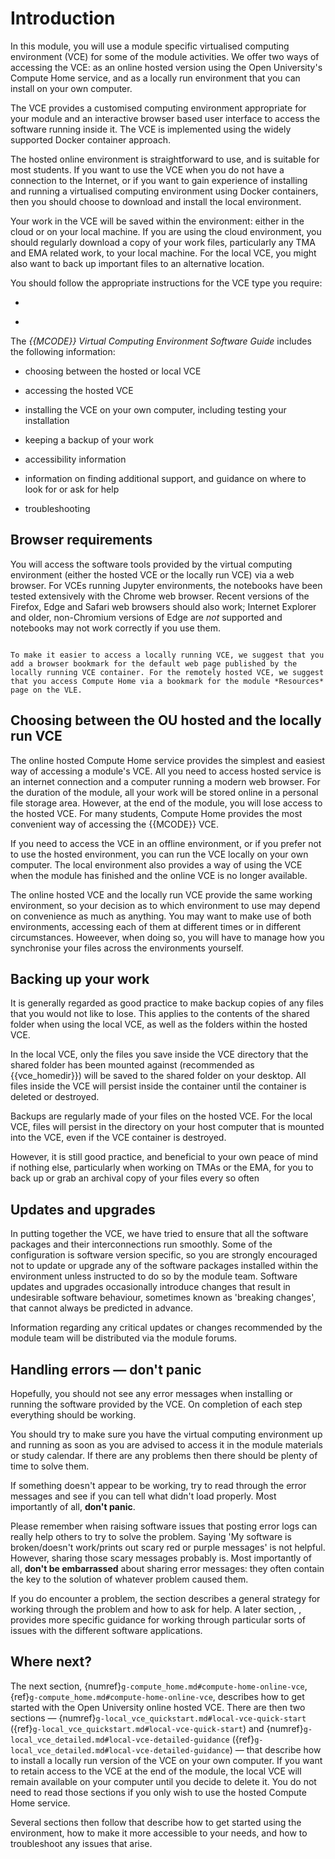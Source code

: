 # Introduction

In this module, you will use a module specific virtualised computing environment (VCE) for some of the module activities. We offer two ways of accessing the VCE: as an online hosted version using the Open University's Compute Home service, and as a locally run environment that you can install on your own computer.

The VCE provides a customised computing environment appropriate for your module and an interactive browser based user interface to access the software running inside it. The VCE is implemented using the widely supported Docker container approach.

The hosted online environment is straightforward to use, and is suitable for most students. If you want to use the VCE when you do not have a connection to the Internet, or if you want to gain experience of installing and running a virtualised computing environment using Docker containers, then you should choose to download and install the local environment.

Your work in the VCE will be saved within the environment: either in the cloud or on your local machine. If you are using the cloud environment, you should regularly download a copy of your work files, particularly any TMA and EMA related work, to your local machine. For the local VCE, you might also want to back up important files to an alternative location.

You should follow the appropriate instructions for the VCE type you require:

- [](g-compute_home.md#compute-home-online-vce)

- [](g-local_vce_quickstart.md#local-vce-quick-start)

The *{{MCODE}} Virtual Computing Environment Software Guide* includes the following information:

- choosing between the hosted or local VCE

- accessing the hosted VCE

- installing the VCE on your own computer, including testing your installation

- keeping a backup of your work

- accessibility information

- information on finding additional support, and guidance on where to look for or ask for help

- troubleshooting

## Browser requirements

You will access the software tools provided by the virtual computing environment (either the hosted VCE or the locally run VCE) via a web browser. For VCEs running Jupyter environments, the notebooks have been tested extensively with the Chrome web browser. Recent versions of the Firefox, Edge and Safari web browsers should also work; Internet Explorer and older, non-Chromium versions of Edge are *not* supported and notebooks may not work correctly if you use them.

```{admonition} Browser favourites or bookmarks

To make it easier to access a locally running VCE, we suggest that you add a browser bookmark for the default web page published by the locally running VCE container. For the remotely hosted VCE, we suggest that you access Compute Home via a bookmark for the module *Resources* page on the VLE.

```

## Choosing between the OU hosted and the locally run VCE

The online hosted Compute Home service provides the simplest and easiest way of accessing a module's VCE. All you need to access hosted service is an internet connection and a computer running a modern web browser. For the duration of the module, all your work will be stored online in a personal file storage area. However, at the end of the module, you will lose access to the hosted VCE. For many students, Compute Home provides the most convenient way of accessing the {{MCODE}} VCE.

If you need to access the VCE in an offline environment, or if you prefer not to use the hosted environment, you can run the VCE locally on your own computer. The local environment also provides a way of using the VCE when the module has finished and the online VCE is no longer available.

The online hosted VCE and the locally run VCE provide the same working environment, so your decision as to which environment to use may depend on convenience as much as anything. You may want to make use of both environments, accessing each of them at different times or in different circumstances. Howeever, when doing so, you will have to manage how you synchronise your files across the environments yourself.

## Backing up your work

It is generally regarded as good practice to make backup copies of any files that you would not like to lose. This applies to the contents of the shared folder when using the local VCE, as well as the folders within the hosted VCE.

In the local VCE, only the files you save inside the VCE directory that the shared folder has been mounted against (recommended as {{vce_homedir}}) will be saved to the shared folder on your desktop. All files inside the VCE will persist inside the container until the container is deleted or destroyed.

Backups are regularly made of your files on the hosted VCE. For the local VCE, files will persist in the directory on your host computer that is mounted into the VCE, even if the VCE container is destroyed.

However, it is still good practice, and beneficial to your own peace of mind if nothing else, particularly when working on TMAs or the EMA, for you to back up or grab an archival copy of your files every so often

## Updates and upgrades

In putting together the VCE, we have tried to ensure that all the software packages and their interconnections run smoothly. Some of the configuration is software version specific, so you are strongly encouraged not to update or upgrade any of the software packages installed within the environment unless instructed to do so by the module team. Software updates and upgrades occasionally introduce changes that result in undesirable software behaviour, sometimes known as 'breaking changes', that cannot always be predicted in advance.

Information regarding any critical updates or changes recommended by the module team will be distributed via the module forums.

## Handling errors — don't panic

Hopefully, you should not see any error messages when installing or running the software provided by the VCE. On completion of each step everything should be working.

You should try to make sure you have the virtual computing environment up and running as soon as you are advised to access it in the module materials or study calendar. If there are any problems then there should be plenty of time to solve them.

If something doesn't appear to be working, try to read through the error messages and see if you can tell what didn't load properly. Most importantly of all, **don't panic**.

Please remember when raising software issues that posting error logs can really help others to try to solve the problem. Saying 'My software is broken/doesn't work/prints out scary red or purple messages' is not helpful. However, sharing those scary messages probably is. Most importantly of all, **don't be embarrassed** about sharing error messages: they often contain the key to the solution of whatever problem caused them.

If you do encounter a problem, the section [](g-additional_support) describes a general strategy for working through the problem and how to ask for help. A later section, [](g-troubleshooting.md#troubleshooting), provides more specific guidance for working through particular sorts of issues with the different software applications.

## Where next?

The next section, {numref}`g-compute_home.md#compute-home-online-vce`, {ref}`g-compute_home.md#compute-home-online-vce`, describes how to get started with the Open University online hosted VCE. There are then two sections — {numref}`g-local_vce_quickstart.md#local-vce-quick-start` ({ref}`g-local_vce_quickstart.md#local-vce-quick-start`) and {numref}`g-local_vce_detailed.md#local-vce-detailed-guidance` ({ref}`g-local_vce_detailed.md#local-vce-detailed-guidance`) — that describe how to install a locally run version of the VCE on your own computer. If you want to retain access to the VCE at the end of the module, the local VCE will remain available on your computer until you decide to delete it. You do not need to read those sections if you only wish to use the hosted Compute Home service. 

Several sections then follow that describe how to get started using the environment, how to make it more accessible to your needs, and how to troubleshoot any issues that arise.